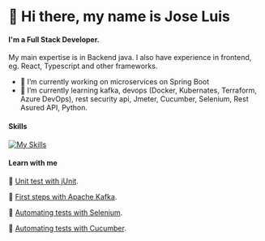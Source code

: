 # 👋 Hi there, my name is Jose Luis
#### I'm a Full Stack Developer. 
My main expertise is in Backend java. I also have experience in frontend, eg. React, Typescript and other frameworks.

- 🔭 I’m currently working on microservices on Spring Boot
- 🌱 I’m currently learning kafka, devops (Docker, Kubernates, Terraform, Azure DevOps), rest security api, Jmeter, Cucumber, Selenium, Rest Asured API, Python.

#### Skills
[![My Skills](https://skillicons.dev/icons?i=java,spring,hibernate,docker,react,redux,git,github,maven,gradle,idea,eclipse,vscode,jenkins)](https://skillicons.dev)

#### Learn with me
:bookmark: [Unit test with jUnit](https://profile.es/blog/pruebas-unitarias-con-junit).

:bookmark: [First steps with Apache Kafka](https://profile.es/blog/que-es-apache-kafka-primeros-pasos/).

:bookmark: [Automating tests with Selenium](https://profile.es/blog/como-automatizar-pruebas-con-selenium/).

:bookmark: [Automating tests with Cucumber](https://profile.es/blog/cucumber-automatizar-pruebas-entorno-bdd/).
<!--
**joselll3/joselll3** is a ✨ _special_ ✨ repository because its `README.md` (this file) appears on your GitHub profile.

Here are some ideas to get you started:

- 🔭 I’m currently working on ...
- 🌱 I’m currently learning ...
- 👯 I’m looking to collaborate on ...
- 🤔 I’m looking for help with ...
- 💬 Ask me about ...
- 📫 How to reach me: ...
- 😄 Pronouns: ...
- ⚡ Fun fact: ...
-->
